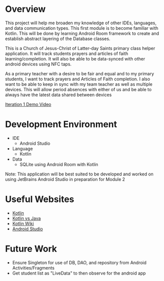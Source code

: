 # Overview

This project will help me broaden my knowledge of other IDEs, languages, and data communication types. This first module is to become familiar with Kotlin. This will be done by learning Android Room framework to create and establish abstract layering of the Database classes.

This is a Church of Jesus-Christ of Latter-day Saints primary class helper application. It will track students prayers and articles of faith learning/completion. It will also be able to be data-synced with other android devices using NFC taps.

As a primary teacher with a desire to be fair and equal and to my primary students, I want to track prayers and Articles of Faith completion. I also want to be able to keep in sync with my team teacher as well as multiple devices. This will allow period absences with either of us and be able to always have the latest data shared between devices

[Iteration 1 Demo Video](https://youtu.be/1AjJccu6EUE)

# Development Environment

* IDE
  * Android Studio
* Language
  * Kotlin
* Data
  * SQLite using Android Room with Kotlin

Note: This application will be best suited to be developed and worked on using JetBrains Android Studio in preparation for Module 2

# Useful Websites

* [Kotlin](https://kotlinlang.org/)
* [Kotlin vs Java](https://kotlinlang.org/docs/reference/comparison-to-java.html)
* [Kotlin Wiki](https://en.wikipedia.org/wiki/Kotlin_(programming_language))
* [Android Studio](https://developer.android.com/studio)

# Future Work

- Ensure Singleton for use of DB, DAO, and repository from Android Activities/Fragments 
- Get student list as "LiveData" to then observe for the android app